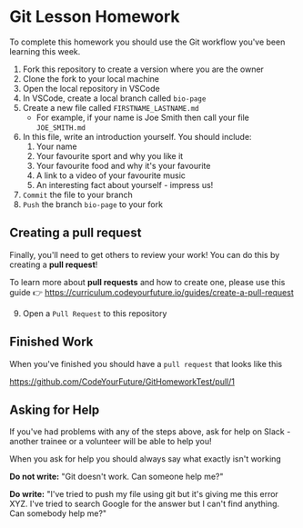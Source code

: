 # Git Lesson Homework

To complete this homework you should use the Git workflow you've been learning this week.

1. Fork this repository to create a version where you are the owner
2. Clone the fork to your local machine
3. Open the local repository in VSCode
4. In VSCode, create a local branch called `bio-page`
5. Create a new file called `FIRSTNAME_LASTNAME.md`
   - For example, if your name is Joe Smith then call your file `JOE_SMITH.md`
6. In this file, write an introduction yourself. You should include:
   1. Your name
   2. Your favourite sport and why you like it
   3. Your favourite food and why it's your favourite
   4. A link to a video of your favourite music
   5. An interesting fact about yourself - impress us!
7. `Commit` the file to your branch
8. `Push` the branch `bio-page` to your fork

## Creating a pull request

Finally, you'll need to get others to review your work! 
You can do this by creating a **pull request**!

To learn more about **pull requests** and how to create one, please use this guide 👉 https://curriculum.codeyourfuture.io/guides/create-a-pull-request

9. Open a `Pull Request` to this repository

## Finished Work  

When you've finished you should have a `pull request` that looks like this

https://github.com/CodeYourFuture/GitHomeworkTest/pull/1

## Asking for Help

If you've had problems with any of the steps above, ask for help on Slack - another trainee or a volunteer will be able to help you!

When you ask for help you should always say what exactly isn't working

**Do not write:** "Git doesn't work. Can someone help me?"

**Do write:** "I've tried to push my file using git but it's giving me this error XYZ. I've tried to search Google for the answer but I can't find anything. Can somebody help me?"
